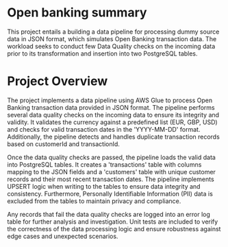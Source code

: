 # Open banking summary
This project entails a building a data pipeline for processing dummy source data in JSON format, which simulates Open Banking transaction data. The workload seeks to conduct few Data Quality checks on the incoming data prior to its transformation and insertion into two PostgreSQL tables.

# Project Overview
The project implements a data pipeline using AWS Glue to process Open Banking transaction data provided in JSON format. The pipeline performs several data quality checks on the incoming data to ensure its integrity and validity. It validates the currency against a predefined list (EUR, GBP, USD) and checks for valid transaction dates in the 'YYYY-MM-DD' format. Additionally, the pipeline detects and handles duplicate transaction records based on customerId and transactionId.

Once the data quality checks are passed, the pipeline loads the valid data into PostgreSQL tables. It creates a 'transactions' table with columns mapping to the JSON fields and a 'customers' table with unique customer records and their most recent transaction dates. The pipeline implements UPSERT logic when writing to the tables to ensure data integrity and consistency. Furthermore, Personally Identifiable Information (PII) data is excluded from the tables to maintain privacy and compliance.

Any records that fail the data quality checks are logged into an error log table for further analysis and investigation. Unit tests are included to verify the correctness of the data processing logic and ensure robustness against edge cases and unexpected scenarios.
